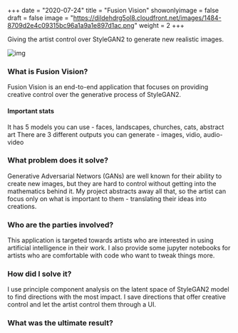+++
date = "2020-07-24"
title = "Fusion Vision"
showonlyimage = false
draft = false
image = "https://dildehdrg5ol8.cloudfront.net/images/1484-8709d2e4c09315bc96a1a9a1e897d1ac.png"
weight = 2
+++

Giving the artist control over StyleGAN2 to generate new realistic images.
<!--more-->

![img](https://dildehdrg5ol8.cloudfront.net/images/1484-8709d2e4c09315bc96a1a9a1e897d1ac.png)

### What is Fusion Vision?
Fusion Vision is an end-to-end application that focuses on providing creative control over the generative process of StyleGAN2.

#### Important stats
It has 5 models you can use - faces, landscapes, churches, cats, abstract art
There are 3 different outputs you can generate - images, vidio, audio-video

### What problem does it solve?
Generative Adversarial Networs (GANs) are well known for their ability to create new images, but they are hard to control without getting into the mathematics behind it. My project abstracts away all that, so the artist can focus only on what is important to them - translating their ideas into creations.

### Who are the parties involved?
This application is targeted towards artists who are interested in using artificial intelligence in their work. I also provide some jupyter notebooks for artists who are comfortable with code who want to tweak things more.

### How did I solve it?
I use principle component analysis on the latent space of StyleGAN2 model to find directions with the most impact. I save directions that offer creative control and let the artist control them through a UI.

### What was the ultimate result?
